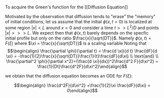To acquire the Green's function for the [[Diffusion Equation]]

Motivated by the observation that diffusion tends to "erase" the "memory" of initial conditions, let us assume that the initial $\phi(x,t=0)$ is localized at some region $|x| < L$ around $x=0$ and consider a time $t >> L^2/D$ and points $|x|>>>L$. We expect then that $\phi(x,t)$ barely depends on the specfic initial profile but only on the ratio $\frac{x}{\sqrt{DT}}$. Namely $\phi(x,t) = F(\xi)$ where $\xi = \frac{x}{\sqrt{DT}}$ is a scaling variable Noting that $$\begin{align} \frac{\partial \phi}{\partial t} = \frac{d \xi}{d t} \frac{dF}{d \xi} = -\frac{1}{2}\frac{x}{\sqrt{DT}}\frac{1}{t}\frac{dF}{d\xi} \\ \text{and} \\ \frac{\partial^2 \phi}{\partial x^2}=(\frac{d \xi}{dx})^2\frac{d^2 F}{d\xi^2} = \frac{1}{Dt}\frac{d^2F}{d\xi^2}\end{align}$$

we obtain that the diffusion equation becomes an ODE for $F(\xi)$:

$$\begin{align} \frac{d^2F}{d\xi^2} +\frac{1}{2}\xi \frac{dF}{d\xi} = 0\end{align}$$